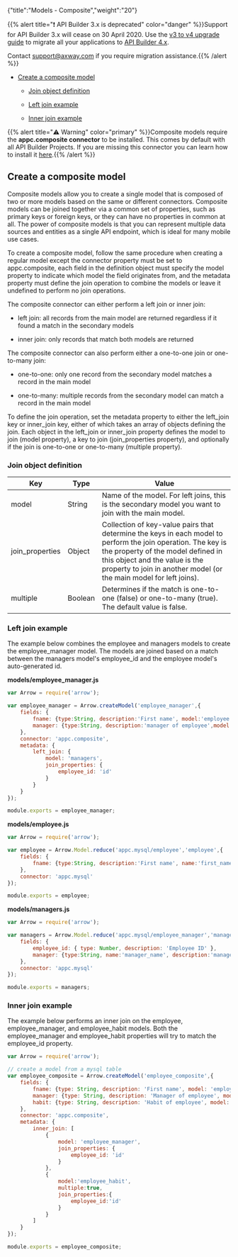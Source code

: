{"title":"Models - Composite","weight":"20"}

{{% alert title="❗️ API Builder 3.x is deprecated" color="danger" %}}Support for API Builder 3.x will cease on 30 April 2020. Use the [v3 to v4 upgrade guide](https://docs.axway.com/bundle/API_Builder_4x_allOS_en/page/api_builder_v3_to_v4_upgrade_guide.html) to migrate all your applications to [API Builder 4.x](https://docs.axway.com/bundle/API_Builder_4x_allOS_en/page/api_builder_getting_started_guide.html).

Contact [support@axway.com](mailto:support@axway.com) if you require migration assistance.{{% /alert %}}

* [Create a composite model](#create-a-composite-model)

    * [Join object definition](#join-object-definition)

    * [Left join example](#left-join-example)

    * [Inner join example](#inner-join-example)

{{% alert title="⚠️ Warning" color="primary" %}}Composite models require the **appc.composite connector** to be installed. This comes by default with all API Builder Projects. If you are missing this connector you can learn how to install it [here](/docs/appc/Axway_API_Builder/API_Builder/API_Builder_Developer_Guide/API_Builder_Connectors/Add_a_Connector/).{{% /alert %}}

## Create a composite model

Composite models allow you to create a single model that is composed of two or more models based on the same or different connectors. Composite models can be joined together via a common set of properties, such as primary keys or foreign keys, or they can have no properties in common at all. The power of composite models is that you can represent multiple data sources and entities as a single API endpoint, which is ideal for many mobile use cases.

To create a composite model, follow the same procedure when creating a regular model except the connector property must be set to appc.composite, each field in the definition object must specify the model property to indicate which model the field originates from, and the metadata property must define the join operation to combine the models or leave it undefined to perform no join operations.

The composite connector can either perform a left join or inner join:

* left join: all records from the main model are returned regardless if it found a match in the secondary models

* inner join: only records that match both models are returned

The composite connector can also perform either a one-to-one join or one-to-many join:

* one-to-one: only one record from the secondary model matches a record in the main model

* one-to-many: multiple records from the secondary model can match a record in the main model

To define the join operation, set the metadata property to either the left\_join key or inner\_join key, either of which takes an array of objects defining the join. Each object in the left\_join or inner\_join property defines the model to join (model property), a key to join (join\_properties property), and optionally if the join is one-to-one or one-to-many (multiple property).

### Join object definition

| Key | Type | Value |
| --- | --- | --- |
| model | String | Name of the model. For left joins, this is the secondary model you want to join with the main model. |
| join\_properties | Object | Collection of key-value pairs that determine the keys in each model to perform the join operation. The key is the property of the model defined in this object and the value is the property to join in another model (or the main model for left joins). |
| multiple | Boolean | Determines if the match is one-to-one (false) or one-to-many (true). The default value is false. |

### Left join example

The example below combines the employee and managers models to create the employee\_manager model. The models are joined based on a match between the managers model's employee\_id and the employee model's auto-generated id.

**models/employee\_manager.js**

```javascript
var Arrow = require('arrow');

var employee_manager = Arrow.createModel('employee_manager',{
    fields: {
        fname: {type:String, description:'First name', model:'employee'},
        manager: {type:String, description:'manager of employee',model:'managers'}
    },
    connector: 'appc.composite',
    metadata: {
        left_join: {
            model: 'managers',
            join_properties: {
                employee_id: 'id'
            }
        }
    }
});

module.exports = employee_manager;
```

**models/employee.js**

```javascript
var Arrow = require('arrow');

var employee = Arrow.Model.reduce('appc.mysql/employee','employee',{
    fields: {
        fname: {type:String, description:'First name', name:'first_name'}
    },
    connector: 'appc.mysql'
});

module.exports = employee;
```

**models/managers.js**

```javascript
var Arrow = require('arrow');

var managers = Arrow.Model.reduce('appc.mysql/employee_manager','managers',{
    fields: {
        employee_id: { type: Number, description: 'Employee ID' },
        manager: {type:String, name:'manager_name', description:'manager name'}
    },
    connector: 'appc.mysql'
});

module.exports = managers;
```

### Inner join example

The example below performs an inner join on the employee, employee\_manager, and employee\_habit models. Both the employee\_manager and employee\_habit properties will try to match the employee\_id property.

```javascript
var Arrow = require('arrow');

// create a model from a mysql table
var employee_composite = Arrow.createModel('employee_composite',{
    fields: {
        fname: {type: String, description: 'First name', model: 'employee'},
        manager: {type: String, description: 'Manager of employee', model: 'employee_manager'},
        habit: {type: String, description: 'Habit of employee', model: 'employee_habit'}
    },
    connector: 'appc.composite',
    metadata: {
        inner_join: [
            {
                model: 'employee_manager',
                join_properties: {
                    employee_id: 'id'
                }
            },
            {
                model:'employee_habit',
                multiple:true,
                join_properties:{
                    employee_id:'id'
                }
            }
        ]
    }
});

module.exports = employee_composite;
```
